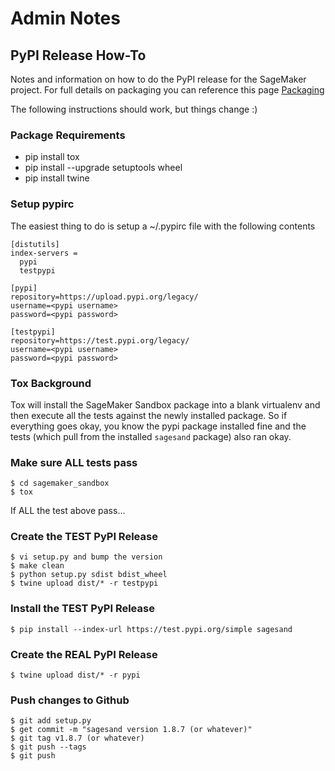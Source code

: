 # Admin Notes


## PyPI Release How-To

Notes and information on how to do the PyPI release for the SageMaker project. For full details on packaging you can reference this page
[Packaging](https://packaging.python.org/tutorials/packaging-projects/#packaging-your-project)

The following instructions should work, but things change :)

### Package Requirements

-   pip install tox
-   pip install \--upgrade setuptools wheel
-   pip install twine

### Setup pypirc

The easiest thing to do is setup a \~/.pypirc file with the following
contents

``` {.bash}
[distutils]
index-servers =
  pypi
  testpypi

[pypi]
repository=https://upload.pypi.org/legacy/
username=<pypi username>
password=<pypi password>

[testpypi]
repository=https://test.pypi.org/legacy/
username=<pypi username>
password=<pypi password>
```

### Tox Background

Tox will install the SageMaker Sandbox package into a blank virtualenv and then execute all the tests against the newly installed package. So if everything goes okay, you know the pypi package installed fine and the tests (which pull from the installed `sagesand` package) also ran okay.

### Make sure ALL tests pass

``` {.bash}
$ cd sagemaker_sandbox
$ tox 
```

If ALL the test above pass\...

### Create the TEST PyPI Release

``` {.bash}
$ vi setup.py and bump the version
$ make clean
$ python setup.py sdist bdist_wheel
$ twine upload dist/* -r testpypi
```

### Install the TEST PyPI Release

``` {.bash}
$ pip install --index-url https://test.pypi.org/simple sagesand
```

### Create the REAL PyPI Release

``` {.bash}
$ twine upload dist/* -r pypi
```

### Push changes to Github

``` {.bash}
$ git add setup.py
$ get commit -m "sagesand version 1.8.7 (or whatever)"
$ git tag v1.8.7 (or whatever)
$ git push --tags
$ git push
```
